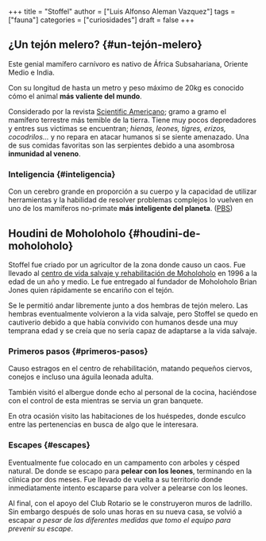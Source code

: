 +++
title = "Stoffel"
author = ["Luis Alfonso Aleman Vazquez"]
tags = ["fauna"]
categories = ["curiosidades"]
draft = false
+++

## ¿Un tejón melero? {#un-tejón-melero}

Este genial mamífero carnívoro es nativo de África Subsahariana, Oriente Medio e India.

Con su longitud de hasta un metro y peso máximo de 20kg es conocido cómo el animal **más valiente del mundo**.

Considerado por la revista [Scientific Americano](https://www.scientificamerican.com/); gramo a gramo el mamífero terrestre más temible de la tierra.
Tiene muy pocos depredadores y entres sus victimas se encuentran; _hienas, leones, tigres, erizos, cocodrilos..._ y no repara en atacar humanos si se siente amenazado. Una de sus comidas favoritas son las serpientes debido a una asombrosa **inmunidad al veneno**.


### Inteligencia {#inteligencia}

Con un cerebro grande en proporción a su cuerpo y la capacidad de utilizar herramientas y la habilidad de resolver problemas complejos lo vuelven en uno de los mamíferos no-primate **más inteligente del planeta**. ([PBS](aZyjKF31_JQ))


## Houdini de Moholoholo {#houdini-de-moholoholo}

Stoffel fue criado por un agricultor de la zona donde causo un caos. Fue llevado al [centro de vida salvaje y rehabilitación de Moholoholo](https://www.facebook.com/moholorehabcentre) en 1996 a la edad de un año y medio. Le fue entregado al fundador de Moholoholo Brian Jones quien rápidamente se encariño con el tejón.

Se le permitió andar libremente junto a dos hembras de tejón melero. Las hembras eventualmente volvieron a la vida salvaje, pero Stoffel se quedo en cautiverio debido a que había convivido con humanos desde una muy temprana edad y se creía que no sería capaz de adaptarse a la vida salvaje.


### Primeros pasos {#primeros-pasos}

Causo estragos en el centro de rehabilitación, matando pequeños ciervos, conejos e incluso una águila leonada adulta.

También visitó el albergue donde echo al personal de la cocina, haciéndose con el control de esta mientras se servia un gran banquete.

En otra ocasión visito las habitaciones de los huéspedes, donde esculco entre las pertenencias en busca de algo que le interesara.


### Escapes {#escapes}

Eventualmente fue colocado en un campamento con arboles y césped natural. De donde se escapo para **pelear con los leones**, terminando en la clínica por dos meses. Fue llevado de vuelta a su territorio donde inmediatamente intento escaparse para volver a pelearse con los leones.

Al final, con el apoyo del Club Rotario se le construyeron muros de ladrillo. Sin embargo después de solo unas horas en su nueva casa, se volvió a escapar _a pesar de las diferentes medidas que tomo el equipo para prevenir su escape_.
